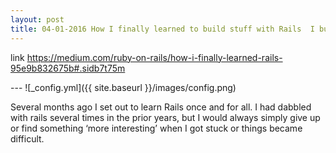 ```yaml
---
layout: post
title: 04-01-2016 How I finally learned to build stuff with Rails  I built 12 web apps in 12 weeks 
---
```


link <https://medium.com/ruby-on-rails/how-i-finally-learned-rails-95e9b832675b#.sidb7t75m>

--- ![_config.yml]({{ site.baseurl }}/images/config.png) 

Several months ago I set out to learn Rails once and for all. I had dabbled with rails several times in the prior years, but I would always simply give up or find something ‘more interesting’ when I got stuck or things became difficult.


